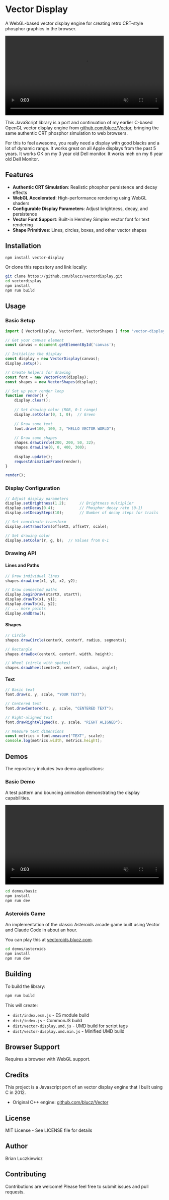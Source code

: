 # Vector Display

A WebGL-based vector display engine for creating retro CRT-style phosphor graphics in the browser.

<video src="https://raw.githubusercontent.com/blucz/vectordisplay/main/videos/asteroids.mov"
       width="100%" autoplay loop muted playsinline></video>
       
This JavaScript library is a port and continuation of my earlier C-based OpenGL vector display engine from [github.com/blucz/Vector](https://github.com/blucz/Vector), bringing the same authentic CRT phosphor simulation to web browsers.

For this to feel awesome, you really need a display with good blacks and a lot of dynamic range. It works great on all Apple displays from the past 5 years. It works OK on my 3 year old Dell monitor. It works meh on my 6 year old Dell Monitor. 

## Features

- **Authentic CRT Simulation**: Realistic phosphor persistence and decay effects
- **WebGL Accelerated**: High-performance rendering using WebGL shaders
- **Configurable Display Parameters**: Adjust brightness, decay, and persistence
- **Vector Font Support**: Built-in Hershey Simplex vector font for text rendering
- **Shape Primitives**: Lines, circles, boxes, and other vector shapes

## Installation

```bash
npm install vector-display
```

Or clone this repository and link locally:

```bash
git clone https://github.com/blucz/vectordisplay.git
cd vectordisplay
npm install
npm run build
```

## Usage

### Basic Setup

```javascript
import { VectorDisplay, VectorFont, VectorShapes } from 'vector-display';

// Get your canvas element
const canvas = document.getElementById('canvas');

// Initialize the display
const display = new VectorDisplay(canvas);
display.setup();

// Create helpers for drawing
const font = new VectorFont(display);
const shapes = new VectorShapes(display);

// Set up your render loop
function render() {
    display.clear();
    
    // Set drawing color (RGB, 0-1 range)
    display.setColor(0, 1, 0);  // Green
    
    // Draw some text
    font.draw(100, 100, 2, "HELLO VECTOR WORLD");
    
    // Draw some shapes
    shapes.drawCircle(200, 200, 50, 32);
    shapes.drawLine(0, 0, 400, 300);
    
    display.update();
    requestAnimationFrame(render);
}

render();
```

### Display Configuration

```javascript
// Adjust display parameters
display.setBrightness(1.2);      // Brightness multiplier
display.setDecay(0.4);           // Phosphor decay rate (0-1)
display.setDecaySteps(10);       // Number of decay steps for trails

// Set coordinate transform
display.setTransform(offsetX, offsetY, scale);

// Set drawing color
display.setColor(r, g, b);  // Values from 0-1
```

### Drawing API

#### Lines and Paths
```javascript
// Draw individual lines
shapes.drawLine(x1, y1, x2, y2);

// Draw connected paths
display.beginDraw(startX, startY);
display.drawTo(x1, y1);
display.drawTo(x2, y2);
// ... more points
display.endDraw();
```

#### Shapes
```javascript
// Circle
shapes.drawCircle(centerX, centerY, radius, segments);

// Rectangle
shapes.drawBox(centerX, centerY, width, height);

// Wheel (circle with spokes)
shapes.drawWheel(centerX, centerY, radius, angle);
```

#### Text
```javascript
// Basic text
font.draw(x, y, scale, "YOUR TEXT");

// Centered text
font.drawCentered(x, y, scale, "CENTERED TEXT");

// Right-aligned text
font.drawRightAligned(x, y, scale, "RIGHT ALIGNED");

// Measure text dimensions
const metrics = font.measure("TEXT", scale);
console.log(metrics.width, metrics.height);
```

## Demos

The repository includes two demo applications:

### Basic Demo

A test pattern and bouncing animation demonstrating the display capabilities.

<video src="videos/basic.mov" width="100%" autoplay loop muted></video>

```bash
cd demos/basic
npm install
npm run dev
```

### Asteroids Game

An implementation of the classic Asteroids arcade game built using Vector and Claude Code in about an hour. 

You can play this at [vectoroids.blucz.com](https://vectoroids.blucz.com).

```bash
cd demos/asteroids
npm install
npm run dev
```

## Building

To build the library:

```bash
npm run build
```

This will create:
- `dist/index.esm.js` - ES module build
- `dist/index.js` - CommonJS build
- `dist/vector-display.umd.js` - UMD build for script tags
- `dist/vector-display.umd.min.js` - Minified UMD build

## Browser Support

Requires a browser with WebGL support.

## Credits

This project is a Javascript port of an vector display engine that I built using C in 2012.

- Original C++ engine: [github.com/blucz/Vector](https://github.com/blucz/Vector)

## License

MIT License - See LICENSE file for details

## Author

Brian Luczkiewicz

## Contributing

Contributions are welcome! Please feel free to submit issues and pull requests.

